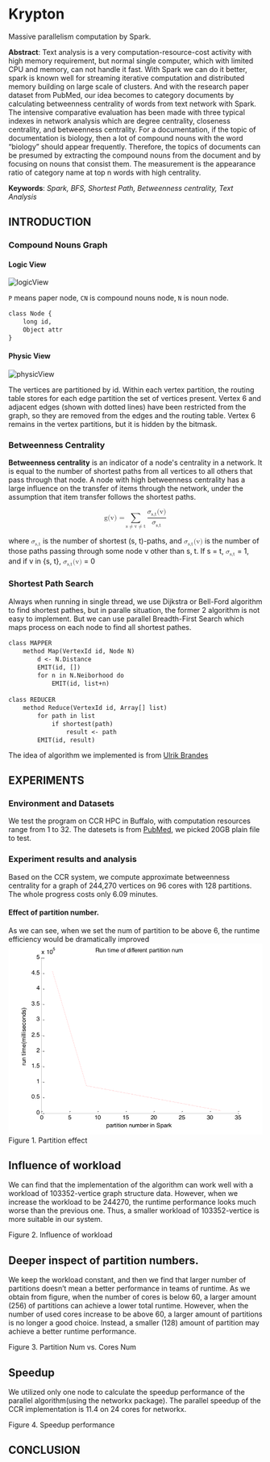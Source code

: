# Krypton
Massive parallelism computation by Spark.

**Abstract**: Text analysis is a very computation-resource-cost activity with high memory requirement, but normal single computer, which with limited CPU and memory, can not handle it fast. With Spark we can do it better, spark is known well for streaming iterative computation and distributed memory building on large scale of clusters. And with the research paper dataset from PubMed, our idea becomes to category documents by calculating betweenness centrality of words from text network with Spark. The intensive comparative evaluation has been made with three typical indexes in network analysis which are degree centrality, closeness centrality, and betweenness centrality. For a documentation, if the topic of documentation is biology, then a lot of compound nouns with the word “biology” should appear frequently. Therefore, the topics of documents can be presumed by extracting the compound nouns from the document and by focusing on nouns that consist them. The measurement  is the appearance ratio of category name at top n words with high centrality.

**Keywords**: *Spark, BFS, Shortest Path, Betweenness centrality, Text Analysis*

## INTRODUCTION

### Compound Nouns Graph

#### Logic View
![logicView](https://raw.githubusercontent.com/cube2matrix/Krypton/master/doc/pic/graph_logic_view.png)

`P` means paper node, `CN` is compound nouns node, `N` is noun node.

	class Node {
		long id,
		Object attr
	}
		

#### Physic View
![physicView](https://raw.githubusercontent.com/cube2matrix/Krypton/master/doc/pic/graph_physic_view.png)

The vertices are partitioned by id. Within each vertex partition, the routing table stores for each edge partition the set of vertices present. Vertex 6 and adjacent edges (shown with dotted lines) have been restricted from the graph, so they are removed from the edges and the routing table. Vertex 6 remains in the vertex partitions, but it is hidden by the bitmask.

### Betweenness Centrality
**Betweenness centrality** is an indicator of a node's centrality in a network. It is equal to the number of shortest paths from all vertices to all others that pass through that node. A node with high betweenness centrality has a large influence on the transfer of items through the network, under the assumption that item transfer follows the shortest paths.

<math display='block'>
        <mtext>g(v) = </mtext>
        <mrow>
        <munder>
        	<mo>&sum;</mo>
          <mrow>
        		<mtext>s</mtext>
             <mo>&ne;</mo>
             <mtext>v</mtext>
             <mo>&ne;</mo>
             <mtext>t</mtext>
          </mrow>
        </munder>
        <mrow>
        <munder>
        <mfrac>
        <mrow>
        <msubsup><mi>&sigma;</mi> <mi>s,t</mi> <mi></mi></msubsup><mtext>(v)</mtext>
        </mrow>
        <msubsup><mi>&sigma;</mi> <mi>s,t</mi> <mi></mi></msubsup>
        </mfrac>
        </munder>
        </mrow>
        </mrow>
</math>

where <math><msubsup><mi>&sigma;</mi> <mi>s,t</mi> <mi></mi></msubsup></math> is the number of shortest (s, t)-paths,  and <math><msubsup><mi>&sigma;</mi> <mi>s,t</mi> <mi></mi></msubsup><mtext>(v)</mtext></math> is the number of those paths passing through some  node v other than s, t. If s = t, <math><msubsup><mi>&sigma;</mi> <mi>s,t</mi> <mi></mi></msubsup></math> = 1, and if v in {s, t}, <math><msubsup><mi>&sigma;</mi> <mi>s,t</mi> <mi></mi></msubsup><mtext>(v)</mtext></math> = 0


### Shortest Path Search
Always when running in single thread, we use Dijkstra or Bell-Ford algorithm to find shortest pathes, but in paralle situation, the former 2 algorithm is not easy to implement. But we can use parallel Breadth-First Search which maps process on each node to find all shortest pathes.

	class MAPPER
		method Map(VertexId id, Node N)
			d <- N.Distance
			EMIT(id, [])
			for n in N.Neiborhood do
				EMIT(id, list+n)
	
	class REDUCER
		method Reduce(VertexId id, Array[] list)
			for path in list
				if shortest(path)
					result <- path
			EMIT(id, result)

The idea of algorithm we implemented is from [Ulrik Brandes](http://www.inf.uni-konstanz.de/algo/publications/b-vspbc-08.pdf)

## EXPERIMENTS

### Environment and Datasets

We test the program on CCR HPC in Buffalo, with computation resources range from 1 to 32. The datesets is from [PubMed](http://www.ncbi.nlm.nih.gov/pubmed), we picked 20GB plain file to test.

### Experiment results and analysis

Based on the CCR system, we compute approximate betweenness centrality for a graph of 244,270 vertices on 96 cores with 128 partitions. The whole progress costs only 6.09 minutes. 
#### Effect of partition number.
As we can see, when we set the num of partition to be above 6, the runtime efficiency would be dramatically improved
![physicView](https://github.com/cube2matrix/Krypton/blob/master/doc/pic/partition_effect.png) 
Figure 1. Partition effect

## Influence of workload
We can find that the implementation of the algorithm can work well with a workload of 103352-vertice graph structure data. However, when we increase the workload to be 244270, the runtime performance looks much worse than the previous one. Thus, a smaller workload of 103352-vertice is more suitable in our system.
 
Figure 2. Influence of workload

## Deeper inspect of partition numbers.
We keep the workload constant, and then we find that larger number of partitions doesn’t mean a better performance in teams of runtime. As we obtain from figure, when the number of cores is below 60, a larger amount (256) of partitions can achieve a lower total runtime. However, when the number of used cores increase to be above 60, a larger amount of partitions is no longer a good choice. Instead, a smaller (128) amount of partition may achieve a better runtime performance.

 
Figure 3. Partition Num vs. Cores Num
## Speedup
We utilized only one node to calculate the speedup performance of the parallel algorithm(using the networkx package). The parallel speedup of the CCR implementation is 11.4 on 24 cores for networkx.
 
Figure 4. Speedup performance


## CONCLUSION
